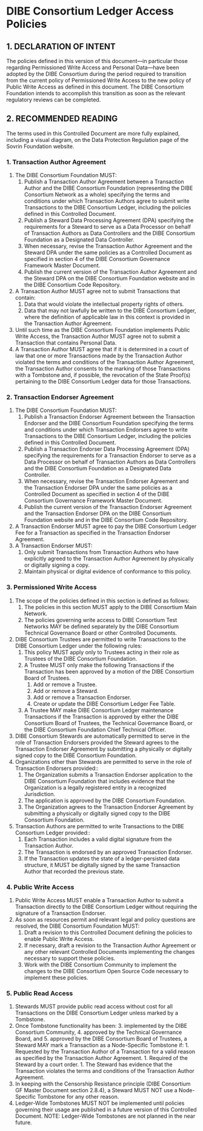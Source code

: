 # DIBE Consortium Ledger Access Policies

## 1. DECLARATION OF INTENT
The policies defined in this version of this document—in particular
those regarding Permissioned Write Access and Personal Data—have been adopted by the
DIBE Consortium during the period required to transition from the current policy of
Permissioned Write Access to the new policy of Public Write Access as defined in this document. The DIBE Consortium Foundation intends to accomplish this transition as soon as the relevant regulatory reviews can be completed.

## 2. RECOMMENDED READING
The terms used in this Controlled Document are more fully explained, including a visual diagram, on the Data Protection Regulation page of the Sovrin Foundation website.

### 1. Transaction Author Agreement
1. The DIBE Consortium Foundation MUST:
	1. Publish a Transaction Author Agreement between a Transaction Author and the DIBE Consortium Foundation (representing the DIBE Consortium Network as a whole) specifying the terms and conditions under which Transaction Authors agree to submit write Transactions to the DIBE Consortium Ledger, including the policies defined in this Controlled Document.
	1. Publish a Steward Data Processing Agreement (DPA) specifying the requirements for a Steward to serve as a Data Processor on behalf of Transaction Authors as Data Controllers and the DIBE Consortium Foundation as a Designated Data Controller.
	1. When necessary, revise the Transaction Author Agreement and the Steward DPA under the same policies as a Controlled Document as specified in section 4 of the DIBE Consortium Governance Framework Master Document.
	1. Publish the current version of the Transaction Author Agreement and the Steward DPA on the DIBE Consortium Foundation website and in the DIBE Consortium Code Repository.
2. A Transaction Author MUST agree not to submit Transactions that contain:
	1. Data that would violate the intellectual property rights of others.
	1. Data that may not lawfully be written to the DIBE Consortium Ledger, where the definition of applicable law in this context is provided in the Transaction Author Agreement.
3. Until such time as the DIBE Consortium Foundation implements Public Write Access, the Transaction Author MUST agree not to submit a Transaction that contains Personal
Data.
4. A Transaction Author MUST agree that if it is determined in a court of law that one or more Transactions made by the Transaction Author violated the terms and conditions of the Transaction Author Agreement, the Transaction Author consents to the marking of those Transactions with a Tombstone and, if possible, the revocation of the State Proof(s) pertaining to the DIBE Consortium Ledger data for those Transactions.

### 2. Transaction Endorser Agreement
1. The DIBE Consortium Foundation MUST:
	1. Publish a Transaction Endorser Agreement between the Transaction Endorser and the DIBE Consortium Foundation specifying the terms and conditions under which Transaction Endorsers agree to write Transactions to the DIBE Consortium Ledger, including the policies defined in this Controlled Document.
	1. Publish a Transaction Endorser Data Processing Agreement (DPA) specifying the requirements for a Transaction Endorser to serve as a Data Processor on behalf of Transaction Authors as Data Controllers and the DIBE Consortium Foundation as a Designated Data Controller.
	1. When necessary, revise the Transaction Endorser Agreement and the Transaction Endorser DPA under the same policies as a Controlled Document as specified in section 4 of the DIBE Consortium Governance Framework Master Document.
	1. Publish the current version of the Transaction Endorser Agreement and the Transaction Endorser DPA on the DIBE Consortium Foundation website and in the DIBE Consortium Code Repository.
2. A Transaction Endorser MUST agree to pay the DIBE Consortium Ledger Fee for a Transaction as specified in the Transaction Endorser Agreement.
3. A Transaction Endorser MUST:
	1. Only submit Transactions from Transaction Authors who have explicitly agreed to the Transaction Author Agreement by physically or digitally signing a copy.
	1. Maintain physical or digital evidence of conformance to this policy.
 
### 3. Permissioned Write Access
1. The scope of the policies defined in this section is defined as follows:
	1. The policies in this section MUST apply to the DIBE Consortium Main Network.
	1. The policies governing write access to DIBE Consortium Test Networks MAY be defined separately by the DIBE Consortium Technical Governance Board or other Controlled Documents.
2. DIBE Consortium Trustees are permitted to write Transactions to the DIBE Consortium Ledger under the following rules:
	1. 	This policy MUST apply only to Trustees acting in their role as Trustees of the DIBE Consortium Foundation.
	1. 	A Trustee MUST only make the following Transactions if the Transaction has been approved by a motion of the DIBE Consortium Board of Trustees.
		1. 	Add or remove a Trustee.
		1. 	Add or remove a Steward.
		1. 	Add or remove a Transaction Endorser.
		1. 	Create or update the DIBE Consortium Ledger Fee Table.
	1. 	A Trustee MAY make DIBE Consortium Ledger maintenance Transactions if the Transaction is approved by either the DIBE Consortium Board of Trustees, the Technical Governance Board, or the DIBE Consortium Foundation Chief Technical Officer.
3. DIBE Consortium Stewards are automatically permitted to serve in the role of Transaction Endorsers provided the Steward agrees to the Transaction Endorser Agreement by submitting a physically or digitally signed copy to the DIBE Consortium Foundation.
4. Organizations other than Stewards are permitted to serve in the role of Transaction Endorsers provided::
	1. The Organization submits a Transaction Endorser application to the DIBE Consortium Foundation that includes evidence that the Organization is a legally registered entity in a recognized Jurisdiction.
	1. The application is approved by the DIBE Consortium Foundation.
	1. The Organization agrees to the Transaction Endorser Agreement by submitting a physically or digitally signed copy to the DIBE Consortium Foundation.
5. Transaction Authors are permitted to write Transactions to the DIBE Consortium Ledger provided::
	1. Each Transaction includes a valid digital signature from the Transaction Author.
	1. The Transaction is endorsed by an approved Transaction Endorser.
	1. If the Transaction updates the state of a ledger-persisted data structure, it MUST be digitally signed by the same Transaction Author that recorded the previous state.
	
### 4. Public Write Access
1. Public Write Access MUST enable a Transaction Author to submit a Transaction directly to the DIBE Consortium Ledger without requiring the signature of a Transaction Endorser.
2. As soon as resources permit and relevant legal and policy questions are resolved, the DIBE Consortium Foundation MUST:
	1. Draft a revision to this Controlled Document defining the policies to enable Public Write Access.
	1. If necessary, draft a revision to the Transaction Author Agreement or any other relevant Controlled Documents implementing the changes necessary to support these policies.
	1. Work with the DIBE Consortium Community to implement the changes to the DIBE Consortium Open Source Code necessary to implement these policies.
	
### 5. Public Read Access
1. Stewards MUST provide public read access without cost for all Transactions on the
DIBE Consortium Ledger unless marked by a Tombstone.
2. Once Tombstone functionality has been: 
	3. implemented by the DIBE Consortium Community, 
	4. approved by the Technical Governance Board, and 
	5. approved by the DIBE Consortium Board of Trustees, a Steward MAY mark a Transaction as a Node-Specific Tombstone if:
		1. Requested by the Transaction Author of a Transaction for a valid reason as specified by the Transaction Author Agreement.
		1. Required of the Steward by a court order.
		1. The Steward has evidence that the Transaction violates the terms and conditions of the Transaction Author Agreement.
3. In keeping with the Censorship Resistance principle (DIBE Consortium GF Master Document section 2.8.4), a Steward MUST NOT use a Node-Specific Tombstone for any other reason.
4. Ledger-Wide Tombstones MUST NOT be implemented until policies governing their
usage are published in a future version of this Controlled Document.
NOTE: Ledger-Wide Tombstones are not planned in the near future.
